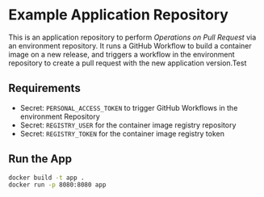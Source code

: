 # Example Application Repository

This is an application repository to perform *Operations on Pull Request* via an environment repository.
It runs a GitHub Workflow to build a container image on a new release, and triggers a workflow in the environment repository to create a pull request with the new application version.Test

## Requirements

- Secret: `PERSONAL_ACCESS_TOKEN` to trigger GitHub Workflows in the environment Repository
- Secret: `REGISTRY_USER` for the container image registry repository
- Secret: `REGISTRY_TOKEN` for the container image registry token

## Run the App

```bash
docker build -t app .
docker run -p 8080:8080 app
```
